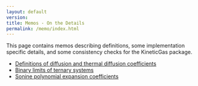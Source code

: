 ```yaml
---
layout: default
version: 
title: Memos - On the Details
permalink: /memo/index.html
---
```


This page contains memos describing definitions, some implementation specific details, and some consistency checks for
the KineticGas package.

* [Definitions of diffusion and thermal diffusion coefficients](diffusion/diffusion_definitions.pdf)
* [Binary limits of ternary systems](binary_limit/binary_limit.pdf)
* [Sonine polynomial expansion coefficients](multicomponent/multicomp_docs.pdf)